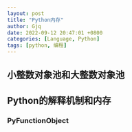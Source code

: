 ```yaml
---
layout: post
title: "Python内存"
author: Gjq
date: 2022-09-12 20:47:01 +0800
categories: [Language, Python]
tags: [python, 编程]
---
```

## 小整数对象池和大整数对象池

## Python的解释机制和内存

### PyFunctionObject
